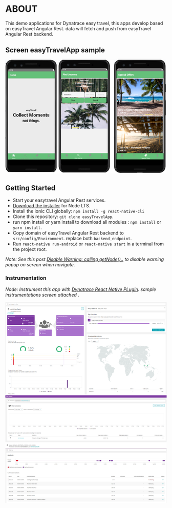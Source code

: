 # ABOUT #

This demo applications for Dynatrace easy travel, this apps develop based on easyTravel Angular Rest. data will fetch and push from easyTravel Angular Rest backend.

## Screen easyTravelApp sample

![](https://github.com/domuharahap/easytravelApp/blob/master/docs/easytravel-mobile.png)


## Getting Started

* Start your easytravel Angular Rest services.
* [Download the installer](https://nodejs.org/) for Node LTS.
* Install the ionic CLI globally: `npm install -g react-native-cli`
* Clone this repository: `git clone easyTravelApp`.
* run npm install or yarn install to download all modules : `npm install` or `yarn install`.
* Copy domain of easyTravel Angular Rest backend to `src/config/Environment`. replace both `backend_endpoint`.
* Run `react-native run-android` or `react-native start` in a terminal from the project root.

_Note: See this post [Disable Warning: calling getNode()..](https://github.com/archriss/react-native-snap-carousel/issues/672) to disable warning popup on screen when navigate._

### Instrumentation
_Node: Instrument this app with [Dynatrace React Native PLugin](https://www.npmjs.com/package/@dynatrace/react-native-plugin#installPlugin). sample instrumentations screen attached ._

![Applications Analysis](https://github.com/domuharahap/easytravelApp/blob/master/docs/easytravelapp-applications.png)
![Usertaggin](https://github.com/domuharahap/easytravelApp/blob/master/docs/easytravel-usertag.png)
![Useraction Analysis](https://github.com/domuharahap/easytravelApp/blob/master/docs/easytravel-usersactions.png)
